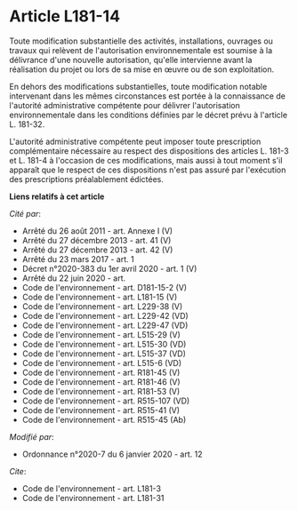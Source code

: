 # Article L181-14

Toute modification substantielle des activités, installations, ouvrages ou travaux qui relèvent de l'autorisation
environnementale est soumise à la délivrance d'une nouvelle autorisation, qu'elle intervienne avant la réalisation du projet
ou lors de sa mise en œuvre ou de son exploitation.

En dehors des modifications substantielles, toute modification notable intervenant dans les mêmes circonstances est portée à
la connaissance de l'autorité administrative compétente pour délivrer l'autorisation environnementale dans les conditions
définies par le décret prévu à l'article L. 181-32.

L'autorité administrative compétente peut imposer toute prescription complémentaire nécessaire au respect des dispositions
des articles L. 181-3 et L. 181-4 à l'occasion de ces modifications, mais aussi à tout moment s'il apparaît que le respect de
ces dispositions n'est pas assuré par l'exécution des prescriptions préalablement édictées.

**Liens relatifs à cet article**

_Cité par_:

  - Arrêté du 26 août 2011 - art. Annexe I (V)
  - Arrêté du 27 décembre 2013 - art. 41 (V)
  - Arrêté du 27 décembre 2013 - art. 42 (V)
  - Arrêté du 23 mars 2017 - art. 1
  - Décret n°2020-383 du 1er avril 2020 - art. 1 (V)
  - Arrêté du 22 juin 2020 - art.
  - Code de l'environnement - art. D181-15-2 (V)
  - Code de l'environnement - art. L181-15 (V)
  - Code de l'environnement - art. L229-38 (V)
  - Code de l'environnement - art. L229-42 (VD)
  - Code de l'environnement - art. L229-47 (VD)
  - Code de l'environnement - art. L515-29 (V)
  - Code de l'environnement - art. L515-30 (VD)
  - Code de l'environnement - art. L515-37 (VD)
  - Code de l'environnement - art. L515-6 (VD)
  - Code de l'environnement - art. R181-45 (V)
  - Code de l'environnement - art. R181-46 (V)
  - Code de l'environnement - art. R181-53 (V)
  - Code de l'environnement - art. R515-107 (VD)
  - Code de l'environnement - art. R515-41 (V)
  - Code de l'environnement - art. R515-45 (Ab)

_Modifié par_:

  - Ordonnance n°2020-7 du 6 janvier 2020 - art. 12

_Cite_:

  - Code de l'environnement - art. L181-3
  - Code de l'environnement - art. L181-31
